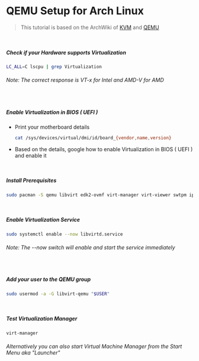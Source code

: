# QEMU Setup for Arch Linux
>This tutorial is based on the ArchWiki of [KVM](https://wiki.archlinux.org/title/KVM) and [QEMU](https://wiki.archlinux.org/title/QEMU)

&nbsp;&nbsp;
##### Check if your Hardware supports Virtualization   

```sh
LC_ALL=C lscpu | grep Virtualization
```
###### *Note: The correct response is VT-x for Intel and AMD-V for AMD*
&nbsp;&nbsp;
##### Enable Virtualization in BIOS ( UEFI )
  - Print your motherboard details
    ```sh
    cat /sys/devices/virtual/dmi/id/board_{vendor,name,version}
    ```   
  - Based on the details, google how to enable Virtualization in BIOS ( UEFI ) and enable it

&nbsp;&nbsp;
##### Install Prerequisites
```sh
sudo pacman -S qemu libvirt edk2-ovmf virt-manager virt-viewer swtpm iptables-nft dnsmasq
```

&nbsp;&nbsp;
##### Enable Virtualization Service
```sh
sudo systemctl enable --now libvirtd.service
```
###### *Note: The --now switch will enable and start the service immediately*

&nbsp;&nbsp;
##### Add your user to the QEMU group
```sh
sudo usermod -a -G libvirt-qemu "$USER"
```

&nbsp;&nbsp;
##### Test Virtualization Manager
```sh
virt-manager
```
###### *Alternatively you can also start Virtual Machine Manager from the Start Menu aka "Launcher"*
